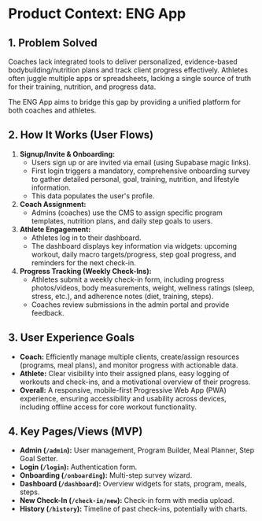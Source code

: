 # Product Context: ENG App

## 1. Problem Solved

Coaches lack integrated tools to deliver personalized, evidence-based bodybuilding/nutrition plans and track client progress effectively. Athletes often juggle multiple apps or spreadsheets, lacking a single source of truth for their training, nutrition, and progress data.

The ENG App aims to bridge this gap by providing a unified platform for both coaches and athletes.

## 2. How It Works (User Flows)

1.  **Signup/Invite & Onboarding:**
    *   Users sign up or are invited via email (using Supabase magic links).
    *   First login triggers a mandatory, comprehensive onboarding survey to gather detailed personal, goal, training, nutrition, and lifestyle information.
    *   This data populates the user's profile.
2.  **Coach Assignment:**
    *   Admins (coaches) use the CMS to assign specific program templates, nutrition plans, and daily step goals to users.
3.  **Athlete Engagement:**
    *   Athletes log in to their dashboard.
    *   The dashboard displays key information via widgets: upcoming workout, daily macro targets/progress, step goal progress, and reminders for the next check-in.
4.  **Progress Tracking (Weekly Check-Ins):**
    *   Athletes submit a weekly check-in form, including progress photos/videos, body measurements, weight, wellness ratings (sleep, stress, etc.), and adherence notes (diet, training, steps).
    *   Coaches review submissions in the admin portal and provide feedback.

## 3. User Experience Goals

*   **Coach:** Efficiently manage multiple clients, create/assign resources (programs, meal plans), and monitor progress with actionable data.
*   **Athlete:** Clear visibility into their assigned plans, easy logging of workouts and check-ins, and a motivational overview of their progress.
*   **Overall:** A responsive, mobile-first Progressive Web App (PWA) experience, ensuring accessibility and usability across devices, including offline access for core workout functionality.

## 4. Key Pages/Views (MVP)

*   **Admin (`/admin`):** User management, Program Builder, Meal Planner, Step Goal Setter.
*   **Login (`/login`):** Authentication form.
*   **Onboarding (`/onboarding`):** Multi-step survey wizard.
*   **Dashboard (`/dashboard`):** Overview widgets for stats, program, meals, steps.
*   **New Check-In (`/check-in/new`):** Check-in form with media upload.
*   **History (`/history`):** Timeline of past check-ins, potentially with charts. 